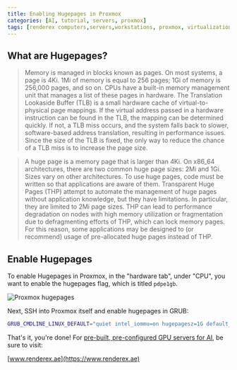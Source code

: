 ```yaml
---
title: Enabling Hugepages in Proxmox
categories: [AI, tutorial, servers, proxmox]
tags: [renderex computers,servers,workstations, proxmox, virtualization, ai, tutorial, ai tutorial, linux] #TAG names should be lowercase
---
```


## What are Hugepages?

>Memory is managed in blocks known as pages. On most systems, a page is 4Ki. 1Mi of memory is equal to 256 pages; 1Gi of memory is 256,000 pages, and so on. CPUs have a built-in memory management unit that manages a list of these pages in hardware. The Translation Lookaside Buffer (TLB) is a small hardware cache of virtual-to-physical page mappings. If the virtual address passed in a hardware instruction can be found in the TLB, the mapping can be determined quickly. If not, a TLB miss occurs, and the system falls back to slower, software-based address translation, resulting in performance issues. Since the size of the TLB is fixed, the only way to reduce the chance of a TLB miss is to increase the page size.

>A huge page is a memory page that is larger than 4Ki. On x86_64 architectures, there are two common huge page sizes: 2Mi and 1Gi. Sizes vary on other architectures. To use huge pages, code must be written so that applications are aware of them. Transparent Huge Pages (THP) attempt to automate the management of huge pages without application knowledge, but they have limitations. In particular, they are limited to 2Mi page sizes. THP can lead to performance degradation on nodes with high memory utilization or fragmentation due to defragmenting efforts of THP, which can lock memory pages. For this reason, some applications may be designed to (or recommend) usage of pre-allocated huge pages instead of THP.

## Enable Hugepages

To enable Hugepages in Proxmox, in the "hardware tab", under "CPU", you want to enable the hugepages flag, which is titled `pdpe1gb`.

![Proxmox hugepages](https://www.renderex.ae/docs/hugepages/1.png)

Next, SSH into Proxmox itself and enable hugepages in GRUB:

```bash
GRUB_CMDLINE_LINUX_DEFAULT="quiet intel_iommu=on hugepagesz=1G default_hugepagesz=2M"
```

That's it, you're done! For [pre-built, pre-configured GPU servers for AI](https://renderex.ae/servers/ml-server), be sure to visit:

[www.renderex.ae](https://www.renderex.ae)
